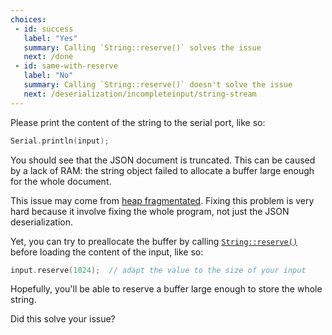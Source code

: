 ```yaml
---
choices:
 - id: success
   label: "Yes"
   summary: Calling `String::reserve()` solves the issue
   next: /done
 - id: same-with-reserve
   label: "No"
   summary: Calling `String::reserve()` doesn't solve the issue
   next: /deserialization/incompleteinput/string-stream
---
```


Please print the content of the string to the serial port, like so:

```c++
Serial.println(input);
```

You should see that the JSON document is truncated.
This can be caused by a lack of RAM: the string object failed to allocate a buffer large enough for the whole document.

This issue may come from [heap fragmentated](https://cpp4arduino.com/2018/11/06/what-is-heap-fragmentation.html).
Fixing this problem is very hard because it involve fixing the whole program, not just the JSON deserialization.

Yet, you can try to preallocate the buffer by calling [`String::reserve()`](https://www.arduino.cc/reference/en/language/variables/data-types/string/functions/reserve/) before loading the content of the input, like so:

```c++
input.reserve(1024);  // adapt the value to the size of your input
```

Hopefully, you'll be able to reserve a buffer large enough to store the whole string.

Did this solve your issue?